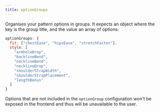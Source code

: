 ```yaml
---
title: optionGroups
---
```


Organises your pattern options in groups.
It expects an object where the key is the group title, and the value an array of options:

```js
optionGroups: {
  fit: ["chestEase", "hipsEase", "stretchFactor"],
  style: [
    "armholeDrop",
    "backlineBend",
    "necklineBend",
    "necklineDrop",
    "shoulderStrapWidth",
    "shoulderStrapPlacement",
    "lengthBonus"
  ]
} 
```

<Note>

Options that are not included in the `optionGroup` configuration won't be
exposed in the frontend and thus will be unavailable to the user.

</Note>
